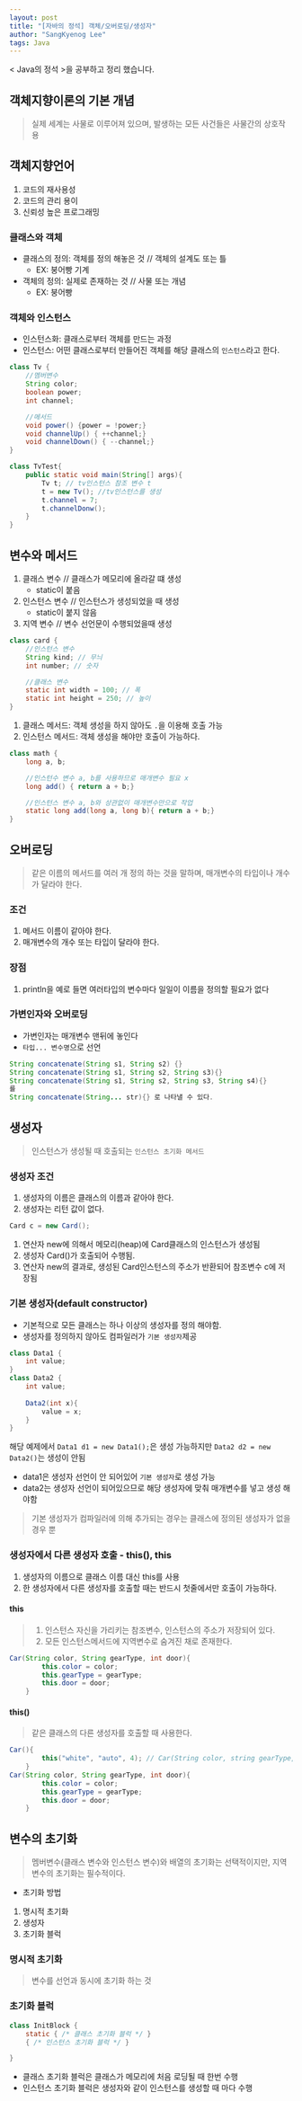 ```yaml
---
layout: post
title: "[자바의 정석] 객체/오버로딩/생성자"
author: "SangKyenog Lee"
tags: Java
---
```


< Java의 정석 >을 공부하고 정리 했습니다. 

## 객체지향이론의 기본 개념
>실제 세계는 사물로 이루어져 있으며, 발생하는 모든 사건들은 사물간의 상호작용

## 객체지향언어
1. 코드의 재사용성
2. 코드의 관리 용이
3. 신뢰성 높은 프로그래밍

### 클래스와 객체

- 클래스의 정의: 객체를 정의 해놓은 것 // 객체의 설계도 또는 틀
    - EX: 붕어빵 기계
- 객체의 정의: 실제로 존재하는 것 // 사물 또는 개념
    - EX: 붕어빵

### 객체와 인스턴스
- 인스턴스화: 클래스로부터 객체를 만드는 과정
- 인스턴스: 어떤 클래스로부터 만들어진 객체를 해당 클래스의 `인스턴스`라고 한다.

```java
class Tv {
    //멤버변수
    String color;
    boolean power;
    int channel;

    //메서드
    void power() {power = !power;}
    void channelUp() { ++channel;}
    void channelDown() { --channel;}
}

class TvTest{
    public static void main(String[] args){
        Tv t; // tv인스턴스 참조 변수 t
        t = new Tv(); //tv인스턴스를 생성
        t.channel = 7;
        t.channelDonw();
    }
}
```

## 변수와 메서드
1. 클래스 변수 // 클래스가 메모리에 올라갈 떄 생성
    - static이 붙음
2. 인스턴스 변수 // 인스턴스가 생성되었을 때 생성
    - static이 붙지 않음
3. 지역 변수 // 변수 선언문이 수행되었을때 생성

```java
class card {
    //인스턴스 변수
    String kind; // 무늬
    int number; // 숫자

    //클래스 변수
    static int width = 100; // 폭
    static int height = 250; // 높이
}
```
1. 클래스 메서드: 객체 생성을 하지 않아도 `.`을 이용해 호출 가능
2. 인스턴스 메서드: 객체 생성을 해야만 호출이 가능하다.

```java
class math {
    long a, b;

    //인스턴수 변수 a, b를 사용하므로 매개변수 필요 x
    long add() { return a + b;}

    //인스턴스 변수 a, b와 상관없이 매개변수만으로 작업
    static long add(long a, long b){ return a + b;}
}
```

## 오버로딩
> 같은 이름의 메서드를 여러 개 정의 하는 것을 말하며, 매개변수의 타입이나 개수가 달라야 한다.

### 조건
1. 메서드 이름이 같아야 한다.
2. 매개변수의 개수 또는 타입이 달라야 한다.

### 장점
1. println을 예로 들면 여러타입의 변수마다 일일이 이름을 정의할 필요가 없다

### 가변인자와 오버로딩
- 가변인자는 매개변수 맨뒤에 놓인다
- `타입... 변수명`으로 선언
```java
String concatenate(String s1, String s2) {}
String concatenate(String s1, String s2, String s3){}
String concatenate(String s1, String s2, String s3, String s4){}
를
String concatenate(String... str){} 로 나타낼 수 있다.
```

## 생성자
> 인스턴스가 생성될 때 호출되는 `인스턴스 초기화 메서드`

### 생성자 조건
1. 생성자의 이름은 클래스의 이름과 같아야 한다.
2. 생성자는 리턴 값이 없다.

```java
Card c = new Card();
```
1. 연산자 new에 의해서 메모리(heap)에 Card클래스의 인스턴스가 생성됨
2. 생성자 Card()가 호출되어 수행됨.
3. 연산자 new의 결과로, 생성된 Card인스턴스의 주소가 반환되어 참조변수 c에 저장됨

### 기본 생성자(default constructor)
- 기본적으로 모든 클래스는 하나 이상의 생성자를 정의 해야함.
- 생성자를 정의하지 않아도 컴파일러가 `기본 생성자`제공

```java
class Data1 {
    int value;
}
class Data2 {
    int value;
    
    Data2(int x){
        value = x;
    }
}
```
해당 예제에서 `Data1 d1 = new Data1();`은 생성 가능하지만 `Data2 d2 = new Data2()`는 생성이 안됨
- data1은 생성자 선언이 안 되어있어 `기본 생성자`로 생성 가능
- data2는 생성자 선언이 되어있으므로 해당 생성자에 맞춰 매개변수를 넣고 생성 해야함

> 기본 생성자가 컴파일러에 의해 추가되는 경우는 클래스에 정의된 생성자가 없을 경우 뿐

### 생성자에서 다른 생성자 호출 - this(), this

1. 생성자의 이름으로 클래스 이름 대신 this를 사용
2. 한 생성자에서 다른 생성자를 호출할 때는 반드시 첫줄에서만 호출이 가능하다.

#### this
> 1. 인스턴스 자신을 가리키는 참조변수, 인스턴스의 주소가 저장되어 있다.
> 2. 모든 인스턴스메서드에 지역변수로 숨겨진 채로 존재한다.

```java
Car(String color, String gearType, int door){
        this.color = color; 
        this.gearType = gearType;
        this.door = door;
    }
```

#### this()
> 같은 클래스의 다른 생성자를 호출할 때 사용한다.

```java
Car(){
        this("white", "auto", 4); // Car(String color, string gearType, int door)를 호출
    }
Car(String color, String gearType, int door){
        this.color = color; 
        this.gearType = gearType;
        this.door = door;
    }
```


## 변수의 초기화
> 멤버변수(클래스 변수와 인스턴스 변수)와 배열의 초기화는 선택적이지만, 지역변수의 초기화는 필수적이다.

- 초기화 방법
1. 명시적 초기화
2. 생성자
3. 초기화 블럭

### 명시적 초기화
> 변수를 선언과 동시에 초기화 하는 것

### 초기화 블럭
```java
class InitBlock {
    static { /* 클래스 초기화 블럭 */ }
    { /* 인스턴스 초기화 블럭 */ }

}
```
- 클래스 초기화 블럭은 클래스가 메모리에 처음 로딩될 때 한번 수행
- 인스턴스 초기화 블럭은 생성자와 같이 인스턴스를 생성할 때 마다 수행
